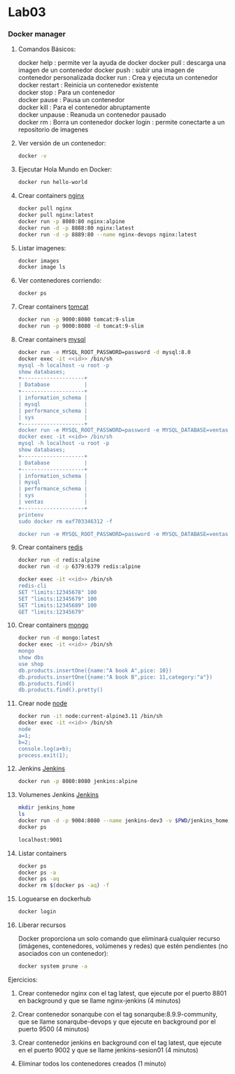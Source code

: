# Lab03

### Docker manager

1. Comandos Básicos:
    
    docker help     : permite ver la ayuda de docker
    docker pull	    : descarga una imagen de un contenedor
    docker push     : subir una imagen de contenedor personalizada
    docker run	    : Crea y ejecuta un contenedor  
    docker restart	: Reinicia un contenedor existente  
    docker stop	    : Para un contenedor  
    docker pause	: Pausa un contenedor  
    docker kill	    : Para el contenedor abruptamente  
    docker unpause	: Reanuda un contenedor pausado  
    docker rm	    : Borra un contenedor
    docker login    : permite conectarte a un repositorio de imagenes

2. Ver versión de un contenedor:
   
    ```bash
    docker -v
    ```

3. Ejecutar Hola Mundo en Docker:
   
    ```bash
    docker run hello-world
    ```

4. Crear containers [nginx](https://hub.docker.com/_/nginx) 
    
    ```bash
    docker pull nginx
    docker pull nginx:latest
    docker run -p 8080:80 nginx:alpine
    docker run -d -p 8888:80 nginx:latest
    docker run -d -p 8889:80 --name nginx-devops nginx:latest
    ```

5. Listar imagenes:
    
    ```bash
    docker images
    docker image ls
    ```

6. Ver contenedores corriendo:
   
    ```bash
    docker ps
    ```

7. Crear containers [tomcat](https://hub.docker.com/_/tomcat) 
    ```bash
    docker run -p 9000:8080 tomcat:9-slim
    docker run -p 9000:8080 -d tomcat:9-slim
    ```
8. Crear containers [mysql](https://hub.docker.com/_/mysql) 
    ```bash
    docker run -e MYSQL_ROOT_PASSWORD=password -d mysql:8.0
    docker exec -it <<id>> /bin/sh
    mysql -h localhost -u root -p
    show databases;
    +--------------------+
    | Database           |
    +--------------------+
    | information_schema |
    | mysql              |
    | performance_schema |
    | sys                |
    +--------------------+
    docker run -e MYSQL_ROOT_PASSWORD=password -e MYSQL_DATABASE=ventas -d mysql:8.0
    docker exec -it <<id>> /bin/sh
    mysql -h localhost -u root -p
    show databases;
    +--------------------+
    | Database           |
    +--------------------+
    | information_schema |
    | mysql              |
    | performance_schema |
    | sys                |
    | ventas             |
    +--------------------+
    printenv
    sudo docker rm eaf703346312 -f

    docker run -e MYSQL_ROOT_PASSWORD=password -e MYSQL_DATABASE=ventas -p 3307:3306 -d mysql:8.0
    ```

9. Crear containers [redis](https://hub.docker.com/_/redis) 
    ```bash
    docker run -d redis:alpine
    docker run -d -p 6379:6379 redis:alpine
    
    docker exec -it <<id>> /bin/sh
    redis-cli
    SET "limits:12345678" 100
    SET "limits:12345679" 100
    SET "limits:12345689" 100
    GET "limits:12345679"
    ```


10. Crear containers [mongo](https://hub.docker.com/_/mongo)  
    ```bash
    docker run -d mongo:latest
    docker exec -it <<id>> /bin/sh
    mongo
    show dbs
    use shop
    db.products.insertOne({name:"A book A",pice: 10})
    db.products.insertOne({name:"A book B",pice: 11,category:"a"})
    db.products.find()
    db.products.find().pretty()
    ```


11. Crear node [node](https://hub.docker.com/_/node)  
    ```bash
    docker run -it node:current-alpine3.11 /bin/sh
    docker exec -it <<id>> /bin/sh
    node
    a=1;
    b=2;
    console.log(a+b);
    process.exit(1);
    ```

12. Jenkins [Jenkins](https://hub.docker.com/_/jenkins)  
    ```bash
    docker run -p 8080:8080 jenkins:alpine
    ```
13. Volumenes Jenkins [Jenkins](https://hub.docker.com/_/jenkins)  
    ```bash
    mkdir jenkins_home
    ls
    docker run -d -p 9004:8080 --name jenkins-dev3 -v $PWD/jenkins_home:/var/jenkins_home jenkins/jenkins
    docker ps

    localhost:9001
    ```

14. Listar containers
    ```bash
    docker ps
    docker ps -a
    docker ps -aq
    docker rm $(docker ps -aq) -f
    ```
15. Loguearse en dockerhub
    ```bash
    docker login
    ```


16. Liberar recursos

    Docker proporciona un solo comando que eliminará cualquier recurso (imágenes, contenedores, volúmenes y redes) que estén pendientes (no asociados con un contenedor):

    ```bash
    docker system prune -a
    ```


Ejercicios:

1. Crear contenedor nginx con el tag latest, que ejecute por el puerto 8801 en background y que se llame nginx-jenkins (4 minutos)

2. Crear contenedor sonarqube con el tag sonarqube:8.9.9-community, que se llame sonarqube-devops y que ejecute en background por el puerto 9500 (4 minutos)

3. Crear contenedor jenkins en background con el tag latest, que ejecute en el puerto 9002 y que se llame jenkins-sesion01 (4 minutos)

4. Eliminar todos los contenedores creados (1 minuto)

